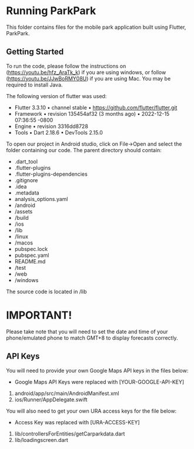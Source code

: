 # Running ParkPark

This folder contains files for the mobile park application built using Flutter, ParkPark.

## Getting Started

To run the code, please follow the instructions on (https://youtu.be/hfz_AraTk_k) if you are using windows, or follow (https://youtu.be/JJwBoRMY08U) if you are using Mac.
You may be required to install Java.


The following version of flutter was used:
- Flutter 3.3.10 • channel stable • https://github.com/flutter/flutter.git
- Framework • revision 135454af32 (3 months ago) • 2022-12-15 07:36:55 -0800
- Engine • revision 3316dd8728
- Tools • Dart 2.18.6 • DevTools 2.15.0

To open our project in Android studio, click on File->Open and select the folder containing our code. The parent directory should contain:
- .dart_tool
- .flutter-plugins
- .flutter-plugins-dependencies
- .gitignore
- .idea
- .metadata
- analysis_options.yaml
- /android
- /assets
- /build
- /ios
- /lib
- /linux
- /macos
- pubspec.lock
- pubspec.yaml
- README.md
- /test
- /web
- /windows

The source code is located in /lib

# IMPORTANT!
Please take note that you will need to set the date and time of your phone/emulated phone to match GMT+8 to display forecasts correctly.

## API Keys
You will need to provide your own Google Maps API keys in the files below:
- Google Maps API Keys were replaced with [YOUR-GOOGLE-API-KEY]
1. android/app/src/main/AndroidManifest.xml
2. ios/Runner/AppDelegate.swift


You will also need to get your own URA access keys for the file below:
- Access Key was replaced with [URA-ACCESS-KEY]
1. lib/controllersForEntities/getCarparkdata.dart
2. lib/loadingscreen.dart

